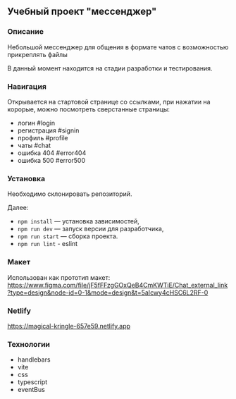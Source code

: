 ## Учебный проект "мессенджер"

### Описание
Небольшой мессенджер для общения в формате чатов с возможностью прикреплять файлы

В данный момент находится на стадии разработки и тестирования.

### Навигация
Открывается на стартовой странице со ссылками, при нажатии на корорые, можно посмотреть сверстанные страницы:
- логин #login
- регистрация #signin
- профиль #profile
- чаты #chat
- ошибка 404 #error404
- ошибка 500 #error500


### Установка
Необходимо склонировать репозиторий.

Далее:

- `npm install` — установка зависимостей,
- `npm run dev` — запуск версии для разработчика,
- `npm run start` — сборка проекта.
- `npm run lint` - eslint

### Макет
Использован как прототип макет:
https://www.figma.com/file/jF5fFFzgGOxQeB4CmKWTiE/Chat_external_link?type=design&node-id=0-1&mode=design&t=5aIcwy4cHSC6L2RF-0

### Netlify
https://magical-kringle-657e59.netlify.app

### Технологии
- handlebars
- vite
- css
- typescript
- eventBus

